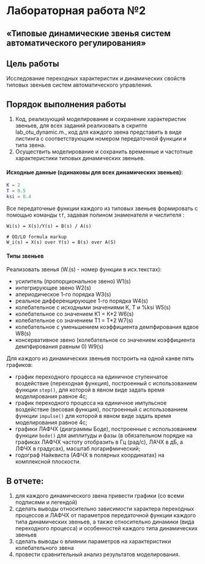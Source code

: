 # Лабораторная работа №2
## «Типовые динамические звенья систем автоматического регулирования»

## Цель работы
Исследование переходных характеристик и  динамических свойств типовых звеньев систем автоматического управления.
## Порядок выполнения работы

1. Код, реализующий моделирование  и сохранение характеристик звеньев, для всех заданий реализовать в скрипте lab_otu_dynamic.m., код для каждого звена представить в виде листинга с соответствующим номером передаточной функции и типа звена.
2. Осуществить моделирование и сохранить временные и частотные характеристики  типовых динамических звеньев.


#### Исходные данные (одинаковы для всех динамических звеньев):
```matlab
K = 2
T = 0.5
ksi = 0.4
```
Все передаточные функции каждого из типовых звеньев формировать с помощью команды `tf`, задавая полином знаменателя и числителя :
```
Wi(s) = Х(s)/Y(s) = B(s) / A(s)

# OO/LO formula markup
W_i(s) = X(s) over Y(s) = B(s) over A(S)
```

#### Типы звеньев
Реализовать звенья (W.(s) - номер функции в исх.текстах):

- усилитель (пропорциональное звено) W1(s)
- интегрирующее звено W2(s)
- апериодическое 1-го порядка W3(s)
- реальное дифференцирующее 1-го порядка W4(s)
- колебательное с исходными  значениями К, T и %ksi W5(s)
- колебательное со значением К1 = К*2 W6(s)
- колебательное со значением Т1 = Т*2 W7(s)
- колебательное с уменьшением коэффициента демпфирования вдвое W8(s)
- консервативное звено (колебательное со значением коэффициента демпфирования равным 0) W9(s)

Для каждого из динамических звеньев построить на одной канве пять графиков:

- график переходного процесса на единичное ступенчатое воздействие (переходная функция), построенный с использованием функции `step()`, для которой в явном виде задать время моделирования равное 4с;
- график переходного процесса на единичное импульсное воздействие (весовая функция), построенный с использованием функции `impulse()` для которой в явном виде задать время моделирования равное 4с;
- графики ЛАФЧХ (диаграммы Боде), построенные с использованием функции `bode()` для амплитуды и фазы (в обязательном порядке на графиках ЛАФЧХ частоту отобразить в Гц (рад/с), ЛАЧХ в дБ, а ЛФЧХ в градусах), масштаб логарифмический;
- годограф Найквиста (АФЧХ в полярных координатах) на комплексной плоскости.

## В отчете:

1. для каждого динамического звена привести графики (со всеми подписями и легендой)
2. сделать выводы относительно зависимости характера переходных процессов и ЛАФЧХ от параметров передаточной функции каждого типа динамических звеньев, а также относительно динамики (вида переходного процесса) и особенностей каждого типа динамических звеньев
3. сделать выводы о влиянии параметров на характеристики колебательного звена
4. провести сравнительный анализ результатов моделирования.
